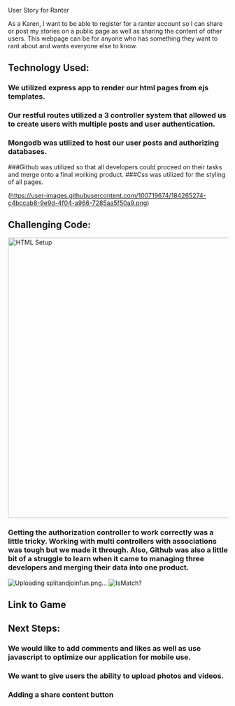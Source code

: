 User Story for Ranter

As a Karen, I want to be able to register for a ranter account so I can share or post my stories on a public page as well as sharing the content of other users. This webpage can be for anyone who has something they want to rant about and wants everyone else to know.  


## Technology Used:

### We utilized express app to render our html pages from ejs templates.
### Our restful routes utilized a 3 controller system that allowed us to create users with multiple posts and user authentication. 
### Mongodb was utilized to host our user posts and authorizing databases.
###Github was utilized so that all developers could proceed on their tasks and merge onto a final working product.
###Css was utilized for the styling of all pages.

(https://user-images.githubusercontent.com/100719674/184265274-c4bccab8-9e9d-4f04-a966-7285aa5f50a9.png)

## Challenging Code:

<img width="641" alt="HTML Setup" src="https://user-images.githubusercontent.com/100719674/184264829-097d0c80-3138-4fa7-867a-0f87d585c8bb.png">

### Getting the authorization controller to work correctly was a little tricky. Working with multi controllers with associations was tough but we made it through. Also, Github was also a little bit of a struggle to learn when it came to managing three developers and merging their data into one product. 

![Uploading splitandjoinfun.png…]()
![IsMatch?](https://user-images.githubusercontent.com/100719674/184265352-6395097e-4279-4d83-9fff-739e7d09ba8e.png)

## Link to Game



## Next Steps:

### We would like to add comments and likes as well as use javascript to optimize our application for mobile use.
### We want to give users the ability to upload photos and videos.
### Adding a share content button
